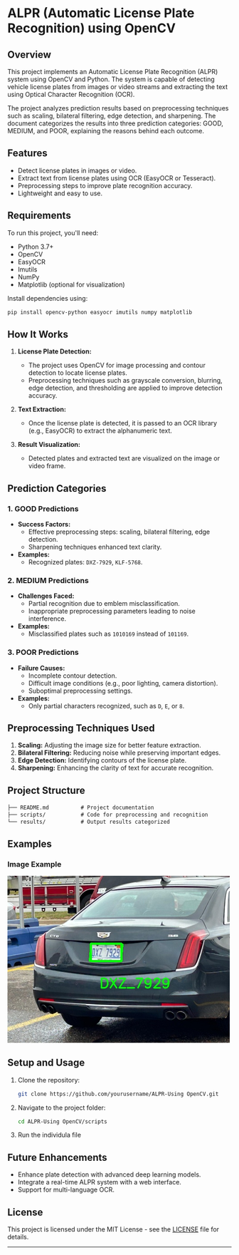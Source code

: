 # ALPR (Automatic License Plate Recognition) using OpenCV

## Overview

This project implements an Automatic License Plate Recognition (ALPR) system using OpenCV and Python. The system is capable of detecting vehicle license plates from images or video streams and extracting the text using Optical Character Recognition (OCR).

The project analyzes prediction results based on preprocessing techniques such as scaling, bilateral filtering, edge detection, and sharpening. The document categorizes the results into three prediction categories: GOOD, MEDIUM, and POOR, explaining the reasons behind each outcome.

## Features

- Detect license plates in images or video.
- Extract text from license plates using OCR (EasyOCR or Tesseract).
- Preprocessing steps to improve plate recognition accuracy.
- Lightweight and easy to use.

## Requirements

To run this project, you'll need:

- Python 3.7+
- OpenCV
- EasyOCR
- Imutils
- NumPy
- Matplotlib (optional for visualization)

Install dependencies using:

```bash
pip install opencv-python easyocr imutils numpy matplotlib
```

## How It Works

1. **License Plate Detection:**

   - The project uses OpenCV for image processing and contour detection to locate license plates.
   - Preprocessing techniques such as grayscale conversion, blurring, edge detection, and thresholding are applied to improve detection accuracy.

2. **Text Extraction:**

   - Once the license plate is detected, it is passed to an OCR library (e.g., EasyOCR) to extract the alphanumeric text.

3. **Result Visualization:**
   - Detected plates and extracted text are visualized on the image or video frame.

## Prediction Categories

### 1. GOOD Predictions

- **Success Factors:**
  - Effective preprocessing steps: scaling, bilateral filtering, edge detection.
  - Sharpening techniques enhanced text clarity.
- **Examples:**
  - Recognized plates: `DXZ-7929`, `KLF-5768`.

### 2. MEDIUM Predictions

- **Challenges Faced:**
  - Partial recognition due to emblem misclassification.
  - Inappropriate preprocessing parameters leading to noise interference.
- **Examples:**
  - Misclassified plates such as `1010169` instead of `101169`.

### 3. POOR Predictions

- **Failure Causes:**
  - Incomplete contour detection.
  - Difficult image conditions (e.g., poor lighting, camera distortion).
  - Suboptimal preprocessing settings.
- **Examples:**
  - Only partial characters recognized, such as `D`, `E`, or `8`.

## Preprocessing Techniques Used

1. **Scaling:** Adjusting the image size for better feature extraction.
2. **Bilateral Filtering:** Reducing noise while preserving important edges.
3. **Edge Detection:** Identifying contours of the license plate.
4. **Sharpening:** Enhancing the clarity of text for accurate recognition.

## Project Structure

```
├── README.md          # Project documentation
├── scripts/           # Code for preprocessing and recognition
└── results/           # Output results categorized
```

## Examples

### Image Example

![License Plate Detection Example](results/output_image8.jpg)

## Setup and Usage

1. Clone the repository:
   ```bash
   git clone https://github.com/yourusername/ALPR-Using OpenCV.git
   ```
2. Navigate to the project folder:
   ```bash
   cd ALPR-Using OpenCV/scripts
   ```
3. Run the individula file

## Future Enhancements

- Enhance plate detection with advanced deep learning models.
- Integrate a real-time ALPR system with a web interface.
- Support for multi-language OCR.

## License

This project is licensed under the MIT License - see the [LICENSE](LICENSE) file for details.

---
